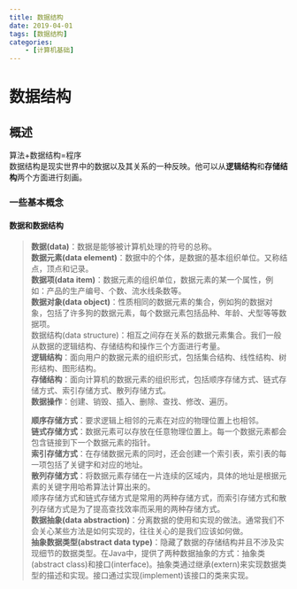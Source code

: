 ```yaml
---
title: 数据结构
date: 2019-04-01
tags: [数据结构]
categories: 
    - [计算机基础]
---
```

# 数据结构

## 概述
算法+数据结构=程序  
数据结构是现实世界中的数据以及其关系的一种反映。他可以从**逻辑结构**和**存储结构**两个方面进行刻画。

### 一些基本概念

#### 数据和数据结构

> **数据(data)**：数据是能够被计算机处理的符号的总称。  
> **数据元素(data element)**：数据中的个体，是数据的基本组织单位。又称结点，顶点和记录。  
> **数据项(data item)**：数据元素的组织单位，数据元素的某一个属性，例如：产品的生产编号、个数、流水线条数等。  
> **数据对象(data object)**：性质相同的数据元素的集合，例如狗的数据对象，包括了许多狗的数据元素，每个数据元素包括品种、年龄、犬型等等数据项。  
> 数据结构(data structure)：相互之间存在关系的数据元素集合。我们一般从数据的逻辑结构、存储结构和操作三个方面进行考量。  
> **逻辑结构**：面向用户的数据元素的组织形式，包括集合结构、线性结构、树形结构、图形结构。  
> **存储结构**：面向计算机的数据元素的组织形式，包括顺序存储方式、链式存储方式、索引存储方式、散列存储方式。  
> **数据操作**：创建、销毁、插入、删除、查找、修改、遍历。  
>   
>   **顺序存储方式**：要求逻辑上相邻的元素在对应的物理位置上也相邻。  
>   **链式存储方式**：数据元素可以存放在任意物理位置上。每一个数据元素都会包含链接到下一个数据元素的指针。  
>   **索引存储方式**：在存储数据元素的同时，还会创建一个索引表，索引表的每一项包括了关键字和对应的地址。  
>   **散列存储方式**：将数据元素存储在一片连续的区域内，具体的地址是根据元素的关键字用哈希算法计算出来的。  
>   顺序存储方式和链式存储方式是常用的两种存储方式，而索引存储方式和散列存储方式是为了提高查找效率而采用的两种存储方式。  
> **数据抽象(data abstraction)**：分离数据的使用和实现的做法。通常我们不会关心某些方法是如何实现的，往往关心的是我们应该如何做。  
>   **抽象数据类型(abstract data type)**：隐藏了数据的存储结构并且不涉及实现细节的数据类型。在Java中，提供了两种数据抽象的方式：抽象类(abstract class)和接口(interface)。抽象类通过继承(extern)来实现数据类型的描述和实现。接口通过实现(implement)该接口的类来实现。


